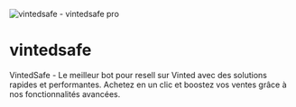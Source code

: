 
![vintedsafe - vintedsafe pro](https://github.com/user-attachments/assets/1ab673f1-45af-4a6b-88d2-571585f88c47)


# vintedsafe
VintedSafe - Le meilleur bot pour resell sur Vinted avec des solutions rapides et performantes. Achetez en un clic et boostez vos ventes grâce à nos fonctionnalités avancées.
